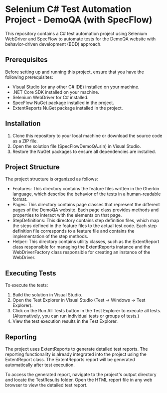 # Selenium C# Test Automation Project - DemoQA (with SpecFlow)

This repository contains a C# test automation project using Selenium WebDriver and SpecFlow to automate tests for the DemoQA website with behavior-driven development (BDD) approach.

## Prerequisites
Before setting up and running this project, ensure that you have the following prerequisites:

- Visual Studio (or any other C# IDE) installed on your machine.
- .NET Core SDK installed on your machine.
- Selenium WebDriver for C# installed.
- SpecFlow NuGet package installed in the project.
- ExtentReports NuGet package installed in the project.

## Installation
1. Clone this repository to your local machine or download the source code as a ZIP file.
2. Open the solution file (SpecFlowDemoQA.sln) in Visual Studio.
3. Restore the NuGet packages to ensure all dependencies are installed.

## Project Structure
The project structure is organized as follows:
- Features: This directory contains the feature files written in the Gherkin language, which describe the behavior of the tests in a human-readable format.
- Pages: This directory contains page classes that represent the different pages of the DemoQA website. Each page class provides methods and properties to interact with the elements on that page.
- StepDefinitions: This directory contains step definition files, which map the steps defined in the feature files to the actual test code. Each step definition file corresponds to a feature file and contains the implementation of the step methods.
- Helper: This directory contains utility classes, such as the ExtentReport class responsible for managing the ExtentReports instance and the WebDriverFactory class responsible for creating an instance of the WebDriver.

## Executing Tests
To execute the tests:

1. Build the solution in Visual Studio.
2. Open the Test Explorer in Visual Studio (Test -> Windows -> Test Explorer).
3. Click on the Run All Tests button in the Test Explorer to execute all tests. (Alternatively, you can run individual tests or groups of tests.)
4. View the test execution results in the Test Explorer.

## Reporting
The project uses ExtentReports to generate detailed test reports. The reporting functionality is already integrated into the project using the ExtentReport class. The ExtentReports report will be generated automatically after test execution.

To access the generated report, navigate to the project's output directory and locate the TestResults folder. Open the HTML report file in any web browser to view the detailed test report.

